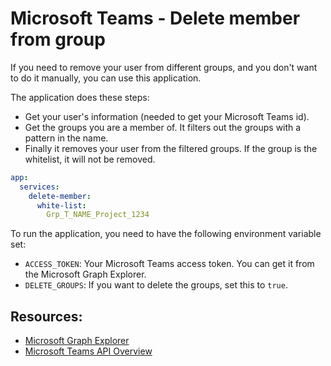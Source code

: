 # Microsoft Teams - Delete member from group

If you need to remove your user from different groups, and you don't want to do it manually, you can use this application.

The application does these steps:

- Get your user's information (needed to get your Microsoft Teams id).
- Get the groups you are a member of. It filters out the groups with a pattern in the name.
- Finally it removes your user from the filtered groups. If the group is the whitelist, it will not be removed.

```yaml
app:
  services:
    delete-member:
      white-list:
        Grp_T_NAME_Project_1234
```

To run the application, you need to have the following environment variable set:
- `ACCESS_TOKEN`: Your Microsoft Teams access token. You can get it from the Microsoft Graph Explorer.
- `DELETE_GROUPS`: If you want to delete the groups, set this to `true`.

## Resources:

- [Microsoft Graph Explorer](https://developer.microsoft.com/en-us/graph/graph-explorer)
- [Microsoft Teams API Overview](https://docs.microsoft.com/es-es/graph/api/resources/teams-api-overview?view=graph-rest-1.0)
